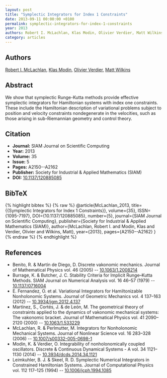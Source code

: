 ```yaml
---
layout: post
title: "Symplectic Integrators for Index 1 Constraints"
date: 2013-09-11 00:00:00 +0100
permalink: symplectic-integrators-for-index-1-constraints
year: 2013
authors: Robert I. McLachlan, Klas Modin, Olivier Verdier, Matt Wilkins
category: articles
---
```

 
## Authors
[Robert I. McLachlan](authors/robert-i-mclachlan), [Klas Modin](authors/klas-modin), [Olivier Verdier](authors/olivier-verdier), [Matt Wilkins](authors/matt-wilkins)
 
## Abstract
We show that symplectic Runge-Kutta methods provide effective symplectic integrators for Hamiltonian systems with index one constraints. These include the Hamiltonian description of variational problems subject to position and velocity constraints nondegenerate in the velocities, such as those arising in sub-Riemannian geometry and control theory.
 
## Citation
- **Journal:** SIAM Journal on Scientific Computing
- **Year:** 2013
- **Volume:** 35
- **Issue:** 5
- **Pages:** A2150--A2162
- **Publisher:** Society for Industrial & Applied Mathematics (SIAM)
- **DOI:** [10.1137/120885085](https://doi.org/10.1137/120885085)
 
## BibTeX
{% highlight bibtex %}
{% raw %}
@article{McLachlan_2013,
  title={{Symplectic Integrators for Index 1 Constraints}},
  volume={35},
  ISSN={1095-7197},
  DOI={10.1137/120885085},
  number={5},
  journal={SIAM Journal on Scientific Computing},
  publisher={Society for Industrial & Applied Mathematics (SIAM)},
  author={McLachlan, Robert I. and Modin, Klas and Verdier, Olivier and Wilkins, Matt},
  year={2013},
  pages={A2150--A2162}
}
{% endraw %}
{% endhighlight %}
 
## References
- Benito, R. & Martín de Diego, D. Discrete vakonomic mechanics. Journal of Mathematical Physics vol. 46 (2005) -- [10.1063/1.2008214](https://doi.org/10.1063/1.2008214)
- Burrage, K. & Butcher, J. C. Stability Criteria for Implicit Runge–Kutta Methods. SIAM Journal on Numerical Analysis vol. 16 46–57 (1979) -- [10.1137/0716004](https://doi.org/10.1137/0716004)
- E. Fernandez, O. et al. Variational Integrators for Hamiltonizable Nonholonomic Systems. Journal of Geometric Mechanics vol. 4 137–163 (2012) -- [10.3934/jgm.2012.4.137](https://doi.org/10.3934/jgm.2012.4.137)
- Martı́nez, S., Cortés, J. & de León, M. The geometrical theory of constraints applied to the dynamics of vakonomic mechanical systems: The vakonomic bracket. Journal of Mathematical Physics vol. 41 2090–2120 (2000) -- [10.1063/1.533229](https://doi.org/10.1063/1.533229)
- McLachlan, R. & Perlmutter, M. Integrators for Nonholonomic Mechanical Systems. Journal of Nonlinear Science vol. 16 283–328 (2006) -- [10.1007/s00332-005-0698-1](https://doi.org/10.1007/s00332-005-0698-1)
- Modin, K. & Verdier, O. Integrability of nonholonomically coupled oscillators. Discrete &amp; Continuous Dynamical Systems - A vol. 34 1121–1130 (2014) -- [10.3934/dcds.2014.34.1121](https://doi.org/10.3934/dcds.2014.34.1121)
- Leimkuhler, B. J. & Skeel, R. D. Symplectic Numerical Integrators in Constrained Hamiltonian Systems. Journal of Computational Physics vol. 112 117–125 (1994) -- [10.1006/jcph.1994.1085](https://doi.org/10.1006/jcph.1994.1085)

